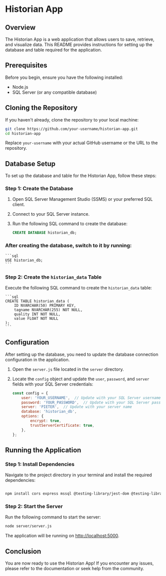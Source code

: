 
# Historian App

## Overview

The Historian App is a web application that allows users to save, retrieve, and visualize data. This README provides instructions for setting up the database and table required for the application.

## Prerequisites

Before you begin, ensure you have the following installed:

- Node.js
- SQL Server (or any compatible database)

## Cloning the Repository

If you haven't already, clone the repository to your local machine:

```bash
git clone https://github.com/your-username/historian-app.git
cd historian-app
```

Replace `your-username` with your actual GitHub username or the URL to the repository.

## Database Setup

To set up the database and table for the Historian App, follow these steps:

### Step 1: Create the Database

1. Open SQL Server Management Studio (SSMS) or your preferred SQL client.
2. Connect to your SQL Server instance.
3. Run the following SQL command to create the database:

    ```sql
    CREATE DATABASE historian_db;
    ```

### After creating the database, switch to it by running:

    ```sql
    USE historian_db;
    ```

### Step 2: Create the `historian_data` Table

Execute the following SQL command to create the `historian_data` table:

    ```sql
    CREATE TABLE historian_data (
        ID NVARCHAR(50) PRIMARY KEY,
        tagname NVARCHAR(255) NOT NULL,
        quality INT NOT NULL,
        value FLOAT NOT NULL
    );
    ```

## Configuration

After setting up the database, you need to update the database connection configuration in the application.

1. Open the `server.js` file located in the `server` directory.
2. Locate the `config` object and update the `user`, `password`, and `server` fields with your SQL Server credentials:

    ```javascript
    const config = {
        user: 'YOUR_USERNAME',  // Update with your SQL Server username
        password: 'YOUR_PASSWORD',  // Update with your SQL Server password
        server: 'PIETER',  // Update with your server name
        database: 'historian_db',
        options: {
            encrypt: true,
            trustServerCertificate: true,
        },
    };
    ```

## Running the Application

### Step 1: Install Dependencies

Navigate to the project directory in your terminal and install the required dependencies:

```bash

npm install cors express mssql @testing-library/jest-dom @testing-library/react @testing-library/user-event axios chart.js multer papaparse react react-chartjs-2 react-dom react-scripts react-table uuid web-vitals

```

### Step 2: Start the Server

Run the following command to start the server:

```bash
node server/server.js
```

The application will be running on [http://localhost:5000](http://localhost:5000).

## Conclusion

You are now ready to use the Historian App! If you encounter any issues, please refer to the documentation or seek help from the community.


